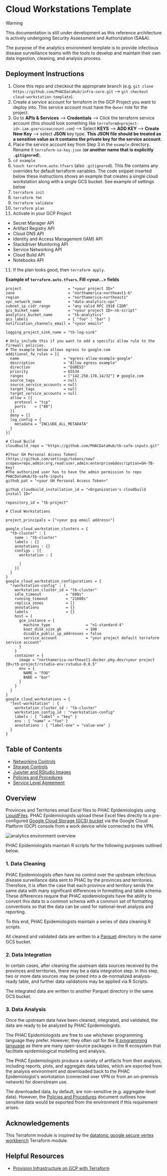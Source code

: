 # Cloud Workstations Template

> [!WARNING]
> This documentation is still under development as this reference architecture is actively undergoing Security Assessment and Authorization (SA&A).

The purpose of the analytics environment template is to provide infectious disease surveillance teams with the tools to develop and maintain their own data ingestion, cleaning, and analysis process.

## Deployment Instructions

1. Clone this repo and checkout the appropriate branch (e.g. `git clone https://github.com/PHACDataHub/infra-core.git` --> `git checkout cloud-workstation-template`).
2. Create a service account for terraform in the GCP Project you want to deploy into. This service account must have the `Owner` role for the project.
3. Go to **APIs & Services** --> **Credentials** --> Click the terraform service account (this should look something like `terraform@<project-id>.iam.gserviceaccount.com`) --> Select **KEYS** --> **ADD KEY** --> **Create New Key** --> select **JSON** key type. **This JSON file should be treated as a sensitive value as it contains the private key for the service account**.
4. Place the service account key from Step 3 in the `example` directory. Rename it `terraform-sa-key.json` (**or another name that is explicitly `.gitignore`d**).
5. `cd example`
6. `touch terraform.auto.tfvars` (also `.gitignore`d). This file contains any overrides for default terraform variables. The code snippet inserted below these instructions shows an example that creates a single cloud workstation along with a single GCS bucket. See example of settings below 
7. `terraform init`
8. `terraform fmt`
9. `terraform validate`
10. `terraform plan`
11. Activate in your GCP Project
- Secret Manager API
- Artifact Registry API
- Cloud DNS API
- Identity and Access Management (IAM) API
- Stackdriver Monitoring API
- Service Networking API
- Cloud Build API
- Notebooks API
11. If the plan looks good, then `terraform apply`.

**Example of `terraform.auto.tfvars`. Fill <your...> fields**

```hcl
project                     = "<your project ID>"
zone                        = "northamerica-northeast1-b"
region                      = "northamerica-northeast1"
vpc_network_name            = "data-analytics-vpc"
subnet_ip_cidr_range        = "any valid RFC 1918 CIDR"
gcs_bucket_name             = "<your project ID>-nb-script"
analytics_bucket_name       = "tb-analytics"
gcs_labels                  = { "foo" : "bar" }
notification_channels_email = "<your email>"

logging_project_sink_name = "tb-log-sink"

# Only include this if you want to add a specific allow rule to the firewall policies.
# The example below allows egress to google.com
additional_fw_rules = [{
  name                    = "egress-allow-example-google"
  description             = "Allow egress example"
  direction               = "EGRESS"
  priority                = 65534
  ranges                  = ["142.250.178.14/32"] # google.com
  source_tags             = null
  source_service_accounts = null
  target_tags             = null
  target_service_accounts = null
  allow = [{
    protocol = "tcp"
    ports    = ["80"]
  }]
  deny = []
  log_config = {
    metadata = "INCLUDE_ALL_METADATA"
  }
}]

# Cloud Build
cloudbuild_repo = "https://github.com/PHACDataHub/tb-safe-inputs.git"

#[Your GH Personal Access Token] (https://github.com/settings/tokens/new?scopes=repo,admin:org,read:user,admin:enterprise&description=GH-TB-Key)
#The authorized user has to have the admin permission to repo PHACDataHub/tb-safe-inputs
github_pat = "<your GH Personal Access Token>"

github_cloudbuild_installation_id = "<Organization's cloudbuild install ID>"

repository_id = "tb-project"

# Cloud Workstations

project_principals = ["<your gcp email address>"]

google_cloud_workstation_clusters = {
  "tb-cluster" : {
    name : "tb-cluster"
    labels : {}
    annotations : {}
    configs : [{
      workstation : [

      ]
    }]
  }
}
google_cloud_workstation_configurations = {
  "rworkstation-config" : {
    workstation_cluster_id = "tb-cluster"
    idle_timeout           = "600s"
    running_timeout        = "21600s"
    replica_zones          = []
    annotations            = {}
    labels                 = {}
    host = {
      gce_instance = {
        machine_type                = "n1-standard-4"
        boot_disk_size_gb           = 100
        disable_public_ip_addresses = false
        service_account             = "your project default terraform service account"
      }
    }
    container = {
      image = "northamerica-northeast1-docker.pkg.dev/<your project ID>/tb-project/rstudio-env:rstudio-0.0.5"
      env = {
        NAME = "FOO"
        BABE = "bar"
      }
    }
  }
}
google_cloud_workstations = {
  "test-workstation" : {
    workstation_cluster_id : "tb-cluster"
    workstation_config_id : "rworkstation-config"
    labels : { "label" = "key" }
    env : { "name" = "foo" }
    annotations : { "label-one" = "value-one" }
  }
}
```

## Table of Contents

- [Networking Controls](./docs/network.md)
- [Storage Controls](./docs/bucket.md)
- [Jupyter and RStudio Images](./docs/jupyter-and-rstudio.md)
- [Policies and Procedures](./docs/policies-and-procedures.md)
- [Service Level Agreement](./docs/sla.md)

## Overview

Provinces and Territories email Excel files to PHAC Epidemiologists using [LiquidFiles](https://docs.liquidfiles.com/userguide.html). PHAC Epidemiologists upload these Excel files directly to a pre-configured [Google Cloud Storage (GCS) bucket](https://cloud.google.com/storage/docs/json_api/v1/buckets) via the Google Cloud Platform (GCP) console from a work device while connected to the VPN.

![analytics environment overview](./docs/diagrams/overview.svg)

PHAC Epidemiologists maintain R scripts for the following purposes outlined below.

### 1. Data Cleaning

PHAC Epidemiologists often have no control over the upstream infectious disease surveillance data sent to PHAC by the provinces and territories. Therefore, it is often the case that each province and territory sends the same data with many significant differences in formatting and table schema. These differences require that PHAC epidemiologists have the ability to convert this data to a common schema with a common set of formatting conventions so that the data can be used for national-level analysis and reporting.

To this end, PHAC Epidemiologists maintain a series of data cleaning R scripts.

All cleaned and validated data are written to a [Parquet](https://parquet.apache.org/) directory in the same GCS bucket.

### 2. Data Integration

In certain cases, after cleaning the upstream data sources received by the provinces and territories, there may be a data integration step. In this step, two or more data sources may be joined into a de-normalized analysis-ready table, and further data validations may be applied via R Scripts.

The integrated data are written to another Parquet directory in the same GCS bucket.

### 3. Data Analysis

Once the upstream data have been cleaned, integrated, and validated, the data are ready to be analyzed by PHAC Epidemiologists.

The PHAC Epidemiologists are free to use whichever programming language they prefer. However, they often opt for the [R programming language](https://www.r-project.org/about.html) as there are many open-source packages in the R ecosystem that facilitate epidemiological modelling and analysis.

The PHAC Epidemiologists produce a variety of artifacts from their analysis, including reports, plots, and aggregate data tables, which are exported from the analysis environment and downloaded back to the PHAC Epidemiologist's workstation (connected over VPN or from an on-premisis network) for downstream use.

The downloaded data, by default, are non-sensitive (e.g. aggregate-level data). However, the [Policies and Procedures](./docs/policies-and-procedures.md) document outlines how sensitive data would be exported from the environment if this requirement arises.

## Acknowledgements

This Terraform module is inspired by the [datatonic google secure vertex workbench](https://github.com/teamdatatonic/terraform-google-secure-vertex-workbench/tree/main) Terraform module.

## Helpful Resources

- [Provision Infrastructure on GCP with Terraform](https://developer.hashicorp.com/terraform/tutorials/gcp-get-started/google-cloud-platform-build)
